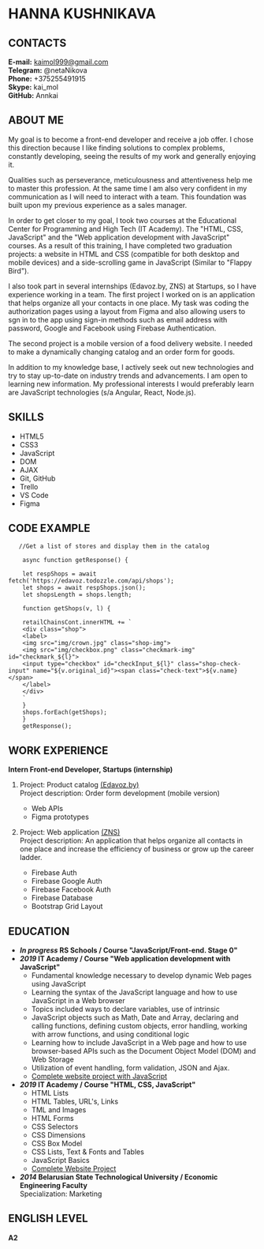 # HANNA KUSHNIKAVA
## CONTACTS                 
**E-mail:** kaimol999@gmail.com\
**Telegram:** @netaNikova\
**Phone:** +375255491915\
**Skype:** kai_mol\
**GitHub:** Annkai

## ABOUT ME
My goal is to become a front-end developer and receive a job offer.
I chose this direction because I like finding solutions to complex problems, constantly developing, seeing the results of my work and generally enjoying it.

Qualities such as perseverance, meticulousness and attentiveness help me to master this profession. At the same time I am also very confident in my communication as I will need to interact with a team. This foundation was built upon my previous experience as a sales manager.

In order to get closer to my goal, I took two courses at the Educational Center for Programming and High Tech (IT Academy). The "HTML, CSS, JavaScript" and the "Web application development with JavaScript" courses. As a result of this training, I have completed two graduation projects: a website in HTML and CSS (compatible for both desktop and mobile devices) and a side-scrolling game in JavaScript (Similar to "Flappy Bird").

I also took part in several internships (Edavoz.by, ZNS) at Startups, so I have experience working in a team. The first project I worked on is an application that helps organize all your contacts in one place. My task was coding the authorization pages using a layout from Figma and also allowing users to sgn in to the app using sign-in methods such as email address with password, Google and Facebook using Firebase Authentication.

The second project is a mobile version of a food delivery website. I needed to make a dynamically changing catalog and an order form for goods.

In addition to my knowledge base, I actively seek out new technologies and try to stay up-to-date on industry trends and advancements. I am open to learning new information. My professional interests I would preferably learn are JavaScript technologies (s/a Angular, React, Node.js).

## SKILLS 
* HTML5
* CSS3
* JavaScript
* DOM
* AJAX
* Git, GitHub
* Trello
* VS Code
* Figma

## CODE EXAMPLE

       //Get a list of stores and display them in the catalog

        async function getResponse() {

        let respShops = await fetch('https://edavoz.todozzle.com/api/shops');
        let shops = await respShops.json();
        let shopsLength = shops.length;

        function getShops(v, l) {

        retailChainsCont.innerHTML += `
        <div class="shop">
        <label>
        <img src="img/crown.jpg" class="shop-img">
        <img src="img/checkbox.png" class="checkmark-img" id="checkmark_${l}">
        <input type="checkbox" id="checkInput_${l}" class="shop-check-input" name="${v.original_id}"><span class="check-text">${v.name}</span>
        </label>
        </div>
        `
        }
        shops.forEach(getShops);
        }
        getResponse();

## WORK EXPERIENCE
**Intern Front-end Developer, Startups (internship)**

1. Project: Product catalog [(Edavoz.by)](https://github.com/Annkai/Edavoz)\
Project description: Order form development (mobile version)
    * Web APIs
    * Figma prototypes

2. Project: Web application [(ZNS)](https://github.com/Annkai/ZNS)\
Project description: An application that helps organize all contacts in one place and increase the efficiency of business or grow up the career ladder.
    * Firebase Auth
    * Firebase Google Auth
    * Firebase Facebook Auth
    * Firebase Database
    * Bootstrap Grid Layout

## EDUCATION
* **_In progress_ RS Schools / Course "JavaScript/Front-end. Stage 0"**
* **_2019_ IT Academy / Course "Web application development with JavaScript"**
    * Fundamental knowledge necessary to develop dynamic Web pages using JavaScript
    * Learning the syntax of the JavaScript language and how to use JavaScript in a Web browser
    * Topics included ways to declare variables, use of intrinsic
    * JavaScript objects such as Math, Date and Array, declaring and calling functions, defining custom objects, error handling, working with arrow functions, and using conditional logic
    * Learning how to include JavaScript in a Web page and how to use browser-based APIs such as the Document Object Model (DOM) and Web Storage
    * Utilization of event handling, form validation, JSON and Ajax.
    * [Complete website project with JavaScript](https://project--annkai.repl.co/)
* **_2019_ IT Academy / Course "HTML, CSS, JavaScript"**
    * HTML Lists
    * HTML Tables, URL's, Links
    * TML and Images
    * HTML Forms
    * CSS Selectors
    * CSS Dimensions
    * CSS Box Model
    * CSS Lists, Text & Fonts and Tables
    * JavaScript Basics
    * [Complete Website Project](https://github.com/Annkai/Annkai.github.io)
* **_2014_ Belarusian State Technological University / Economic Engineering Faculty**\
Specialization: Marketing
## ENGLISH LEVEL
**A2**

